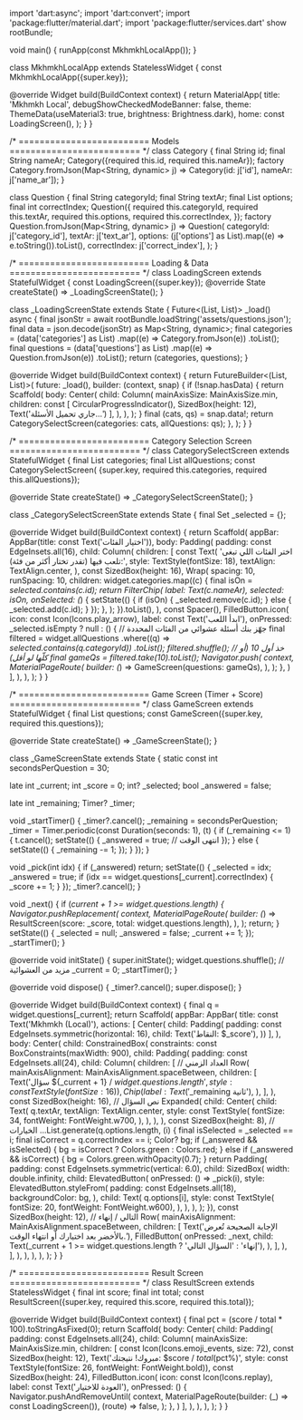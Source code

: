 import 'dart:async';
import 'dart:convert';
import 'package:flutter/material.dart';
import 'package:flutter/services.dart' show rootBundle;

void main() {
  runApp(const MkhmkhLocalApp());
}

class MkhmkhLocalApp extends StatelessWidget {
  const MkhmkhLocalApp({super.key});

  @override
  Widget build(BuildContext context) {
    return MaterialApp(
      title: 'Mkhmkh Local',
      debugShowCheckedModeBanner: false,
      theme: ThemeData(useMaterial3: true, brightness: Brightness.dark),
      home: const LoadingScreen(),
    );
  }
}

/* =========================
   Models
   ========================= */
class Category {
  final String id;
  final String nameAr;
  Category({required this.id, required this.nameAr});
  factory Category.fromJson(Map<String, dynamic> j) =>
      Category(id: j['id'], nameAr: j['name_ar']);
}

class Question {
  final String categoryId;
  final String textAr;
  final List<String> options;
  final int correctIndex;
  Question({
    required this.categoryId,
    required this.textAr,
    required this.options,
    required this.correctIndex,
  });
  factory Question.fromJson(Map<String, dynamic> j) => Question(
        categoryId: j['category_id'],
        textAr: j['text_ar'],
        options: (j['options'] as List).map((e) => e.toString()).toList(),
        correctIndex: j['correct_index'],
      );
}

/* =========================
   Loading & Data
   ========================= */
class LoadingScreen extends StatefulWidget {
  const LoadingScreen({super.key});
  @override
  State<LoadingScreen> createState() => _LoadingScreenState();
}

class _LoadingScreenState extends State<LoadingScreen> {
  Future<(List<Category>, List<Question>)> _load() async {
    final jsonStr = await rootBundle.loadString('assets/questions.json');
    final data = json.decode(jsonStr) as Map<String, dynamic>;
    final categories = (data['categories'] as List)
        .map((e) => Category.fromJson(e))
        .toList();
    final questions = (data['questions'] as List)
        .map((e) => Question.fromJson(e))
        .toList();
    return (categories, questions);
  }

  @override
  Widget build(BuildContext context) {
    return FutureBuilder<(List<Category>, List<Question>)>(
      future: _load(),
      builder: (context, snap) {
        if (!snap.hasData) {
          return Scaffold(
            body: Center(
              child: Column(
                mainAxisSize: MainAxisSize.min,
                children: const [
                  CircularProgressIndicator(),
                  SizedBox(height: 12),
                  Text('جاري تحميل الأسئلة...')
                ],
              ),
            ),
          );
        }
        final (cats, qs) = snap.data!;
        return CategorySelectScreen(categories: cats, allQuestions: qs);
      },
    );
  }
}

/* =========================
   Category Selection Screen
   ========================= */
class CategorySelectScreen extends StatefulWidget {
  final List<Category> categories;
  final List<Question> allQuestions;
  const CategorySelectScreen(
      {super.key, required this.categories, required this.allQuestions});

  @override
  State<CategorySelectScreen> createState() => _CategorySelectScreenState();
}

class _CategorySelectScreenState extends State<CategorySelectScreen> {
  final Set<String> _selected = {};

  @override
  Widget build(BuildContext context) {
    return Scaffold(
      appBar: AppBar(title: const Text('اختيار الفئات')),
      body: Padding(
        padding: const EdgeInsets.all(16),
        child: Column(
          children: [
            const Text(
              'اختر الفئات اللي تبغى تلعب فيها (تقدر تختار أكثر من فئة):',
              style: TextStyle(fontSize: 18),
              textAlign: TextAlign.center,
            ),
            const SizedBox(height: 16),
            Wrap(
              spacing: 10,
              runSpacing: 10,
              children: widget.categories.map((c) {
                final isOn = _selected.contains(c.id);
                return FilterChip(
                  label: Text(c.nameAr),
                  selected: isOn,
                  onSelected: (_) {
                    setState(() {
                      if (isOn) {
                        _selected.remove(c.id);
                      } else {
                        _selected.add(c.id);
                      }
                    });
                  },
                );
              }).toList(),
            ),
            const Spacer(),
            FilledButton.icon(
              icon: const Icon(Icons.play_arrow),
              label: const Text('ابدأ اللعب'),
              onPressed: _selected.isEmpty
                  ? null
                  : () {
                      // جهّز بنك أسئلة عشوائي من الفئات المحددة
                      final filtered = widget.allQuestions
                          .where((q) => _selected.contains(q.categoryId))
                          .toList();
                      filtered.shuffle();
                      // خذ أول 10 (أو كلّها لو أقل)
                      final gameQs = filtered.take(10).toList();
                      Navigator.push(
                        context,
                        MaterialPageRoute(
                          builder: (_) => GameScreen(questions: gameQs),
                        ),
                      );
                    },
            )
          ],
        ),
      ),
    );
  }
}

/* =========================
   Game Screen (Timer + Score)
   ========================= */
class GameScreen extends StatefulWidget {
  final List<Question> questions;
  const GameScreen({super.key, required this.questions});

  @override
  State<GameScreen> createState() => _GameScreenState();
}

class _GameScreenState extends State<GameScreen> {
  static const int secondsPerQuestion = 30;

  late int _current;
  int _score = 0;
  int? _selected;
  bool _answered = false;

  late int _remaining;
  Timer? _timer;

  void _startTimer() {
    _timer?.cancel();
    _remaining = secondsPerQuestion;
    _timer = Timer.periodic(const Duration(seconds: 1), (t) {
      if (_remaining <= 1) {
        t.cancel();
        setState(() {
          _answered = true; // انتهى الوقت
        });
      } else {
        setState(() {
          _remaining -= 1;
        });
      }
    });
  }

  void _pick(int idx) {
    if (_answered) return;
    setState(() {
      _selected = idx;
      _answered = true;
      if (idx == widget.questions[_current].correctIndex) {
        _score += 1;
      }
    });
    _timer?.cancel();
  }

  void _next() {
    if (_current + 1 >= widget.questions.length) {
      Navigator.pushReplacement(
        context,
        MaterialPageRoute(
          builder: (_) => ResultScreen(score: _score, total: widget.questions.length),
        ),
      );
      return;
    }
    setState(() {
      _selected = null;
      _answered = false;
      _current += 1;
    });
    _startTimer();
  }

  @override
  void initState() {
    super.initState();
    widget.questions.shuffle(); // مزيد من العشوائية
    _current = 0;
    _startTimer();
  }

  @override
  void dispose() {
    _timer?.cancel();
    super.dispose();
  }

  @override
  Widget build(BuildContext context) {
    final q = widget.questions[_current];
    return Scaffold(
      appBar: AppBar(
        title: const Text('Mkhmkh (Local)'),
        actions: [
          Center(
              child: Padding(
            padding: const EdgeInsets.symmetric(horizontal: 16),
            child: Text('النقاط: $_score'),
          ))
        ],
      ),
      body: Center(
        child: ConstrainedBox(
          constraints: const BoxConstraints(maxWidth: 900),
          child: Padding(
            padding: const EdgeInsets.all(24),
            child: Column(
              children: [
                // العداد الزمني
                Row(
                  mainAxisAlignment: MainAxisAlignment.spaceBetween,
                  children: [
                    Text('سؤال ${_current + 1} / ${widget.questions.length}',
                        style: const TextStyle(fontSize: 16)),
                    Chip(
                      label: Text('$_remaining ثانية'),
                    ),
                  ],
                ),
                const SizedBox(height: 16),
                // نص السؤال
                Expanded(
                  child: Center(
                    child: Text(
                      q.textAr,
                      textAlign: TextAlign.center,
                      style: const TextStyle(
                        fontSize: 34,
                        fontWeight: FontWeight.w700,
                      ),
                    ),
                  ),
                ),
                const SizedBox(height: 8),
                // الخيارات
                ...List.generate(q.options.length, (i) {
                  final isSelected = _selected == i;
                  final isCorrect = q.correctIndex == i;
                  Color? bg;
                  if (_answered && isSelected) {
                    bg = isCorrect ? Colors.green : Colors.red;
                  } else if (_answered && isCorrect) {
                    bg = Colors.green.withOpacity(0.7);
                  }
                  return Padding(
                    padding: const EdgeInsets.symmetric(vertical: 6.0),
                    child: SizedBox(
                      width: double.infinity,
                      child: ElevatedButton(
                        onPressed: () => _pick(i),
                        style: ElevatedButton.styleFrom(
                          padding: const EdgeInsets.all(18),
                          backgroundColor: bg,
                        ),
                        child: Text(
                          q.options[i],
                          style: const TextStyle(
                              fontSize: 20, fontWeight: FontWeight.w600),
                        ),
                      ),
                    ),
                  );
                }),
                const SizedBox(height: 12),
                // التالي / إنهاء
                Row(
                  mainAxisAlignment: MainAxisAlignment.spaceBetween,
                  children: [
                    Text('الإجابة الصحيحة تُعرض بالأخضر بعد اختيارك أو انتهاء الوقت.'),
                    FilledButton(
                      onPressed: _next,
                      child: Text(_current + 1 >= widget.questions.length
                          ? 'إنهاء'
                          : 'السؤال التالي'),
                    ),
                  ],
                ),
              ],
            ),
          ),
        ),
      ),
    );
  }
}

/* =========================
   Result Screen
   ========================= */
class ResultScreen extends StatelessWidget {
  final int score;
  final int total;
  const ResultScreen({super.key, required this.score, required this.total});

  @override
  Widget build(BuildContext context) {
    final pct = (score / total * 100).toStringAsFixed(0);
    return Scaffold(
      body: Center(
        child: Padding(
          padding: const EdgeInsets.all(24),
          child: Column(
            mainAxisSize: MainAxisSize.min,
            children: [
              const Icon(Icons.emoji_events, size: 72),
              const SizedBox(height: 12),
              Text('مبروك! نتيجتك: $score / $total ($pct%)',
                  style: const TextStyle(fontSize: 26, fontWeight: FontWeight.bold)),
              const SizedBox(height: 24),
              FilledButton.icon(
                icon: const Icon(Icons.replay),
                label: const Text('العودة للاختيار'),
                onPressed: () {
                  Navigator.pushAndRemoveUntil(
                    context,
                    MaterialPageRoute(builder: (_) => const LoadingScreen()),
                    (route) => false,
                  );
                },
              )
            ],
          ),
        ),
      ),
    );
  }
}